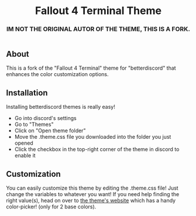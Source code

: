 <h1 align="center">Fallout 4 Terminal Theme</h1>
<h3 align="center">IM NOT THE ORIGINAL AUTOR OF THE THEME, THIS IS A FORK.</h3>
<img src="">

<h2>About</h2>

This is a fork of the "Fallout 4 Terminal" theme for "betterdiscord" that enhances the color customization options.

<h2>Installation</h2>

Installing betterdiscord themes is really easy!
- Go into discord's settings
- Go to "Themes"
- Click on "Open theme folder"
- Move the .theme.css file you downloaded into the folder you just opened
- Click the checkbox in the top-right corner of the theme in discord to enable it

<h2>Customization</h2>

You can easily customize this theme by editing the .theme.css file! Just change the variables to whatever you want!
If you need help finding the right value(s), head on over to [the theme's website](https://commandcrafterhd.github.io/Fallout4TerminalTheme/) which has a handy color-picker! (only for 2 base colors).
